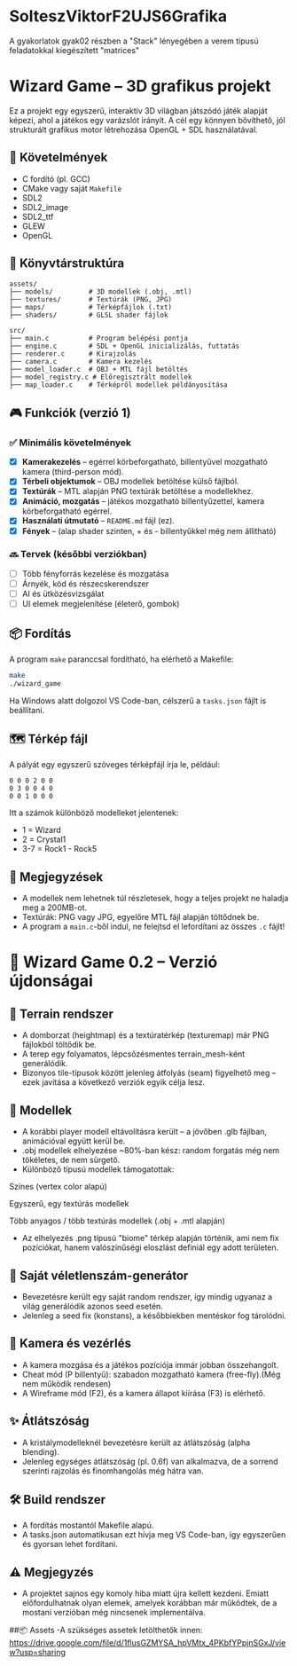 # SolteszViktorF2UJS6Grafika

A gyakorlatok gyak02 részben a "Stack" lényegében a verem típusú feladatokkal kiegészített "matrices"

# Wizard Game – 3D grafikus projekt

Ez a projekt egy egyszerű, interaktív 3D világban játszódó játék alapját képezi, ahol a játékos egy varázslót irányít. A cél egy könnyen bővíthető, jól strukturált grafikus motor létrehozása OpenGL + SDL használatával.

## 🔧 Követelmények

- C fordító (pl. GCC)
- CMake vagy saját `Makefile`
- SDL2
- SDL2_image
- SDL2_ttf
- GLEW
- OpenGL

## 📁 Könyvtárstruktúra

```
assets/
├── models/         # 3D modellek (.obj, .mtl)
├── textures/       # Textúrák (PNG, JPG)
├── maps/           # Térképfájlok (.txt)
├── shaders/        # GLSL shader fájlok

src/
├── main.c          # Program belépési pontja
├── engine.c        # SDL + OpenGL inicializálás, futtatás
├── renderer.c      # Kirajzolás
├── camera.c        # Kamera kezelés
├── model_loader.c  # OBJ + MTL fájl betöltés
├── model_registry.c # Előregisztrált modellek
├── map_loader.c    # Térképről modellek példányosítása
```

## 🎮 Funkciók (verzió 1)

### ✅ Minimális követelmények

- [x] **Kamerakezelés** – egérrel körbeforgatható, billentyűvel mozgatható kamera (third-person mód).
- [x] **Térbeli objektumok** – OBJ modellek betöltése külső fájlból.
- [x] **Textúrák** – MTL alapján PNG textúrák betöltése a modellekhez.
- [x] **Animáció, mozgatás** – játékos mozgatható billentyűzettel, kamera körbeforgatható egérrel.
- [x] **Használati útmutató** – `README.md` fájl (ez).
- [x] **Fények** – (alap shader szinten, + és - billentyűkkel még nem állítható)

### 🔜 Tervek (későbbi verziókban)

- [ ] Több fényforrás kezelése és mozgatása
- [ ] Árnyék, köd és részecskerendszer
- [ ] AI és ütközésvizsgálat
- [ ] UI elemek megjelenítése (életerő, gombok)

## 📦 Fordítás

A program `make` paranccsal fordítható, ha elérhető a Makefile:

```bash
make
./wizard_game
```

Ha Windows alatt dolgozol VS Code-ban, célszerű a `tasks.json` fájlt is beállítani.

## 🗺️ Térkép fájl

A pályát egy egyszerű szöveges térképfájl írja le, például:

```
0 0 0 2 0 0
0 3 0 0 4 0
0 0 1 0 0 0
```

Itt a számok különböző modelleket jelentenek:

- 1 = Wizard
- 2 = Crystal1
- 3-7 = Rock1 - Rock5

## 📌 Megjegyzések

- A modellek nem lehetnek túl részletesek, hogy a teljes projekt ne haladja meg a 200MB-ot.
- Textúrák: PNG vagy JPG, egyelőre MTL fájl alapján töltődnek be.
- A program a `main.c`-ből indul, ne felejtsd el lefordítani az összes `.c` fájlt!

# 🧙 Wizard Game 0.2 – Verzió újdonságai
## 🌄 Terrain rendszer
- A domborzat (heightmap) és a textúratérkép (texturemap) már PNG fájlokból töltődik be.
- A terep egy folyamatos, lépcsőzésmentes terrain_mesh-ként generálódik.
- Bizonyos tile-típusok között jelenleg átfolyás (seam) figyelhető meg – ezek javítása a következő verziók egyik célja lesz.

## 🧱 Modellek
- A korábbi player modell eltávolításra került – a jövőben .glb fájlban, animációval együtt kerül be.
- .obj modellek elhelyezése ~80%-ban kész: random forgatás még nem tökéletes, de nem sürgető.
- Különböző típusú modellek támogatottak:

Színes (vertex color alapú)

Egyszerű, egy textúrás modellek

Több anyagos / több textúrás modellek (.obj + .mtl alapján)

- Az elhelyezés .png típusú "biome" térkép alapján történik, ami nem fix pozíciókat, hanem valószínűségi eloszlást definiál egy adott területen.

## 🎲 Saját véletlenszám-generátor
- Bevezetésre került egy saját random rendszer, így mindig ugyanaz a világ generálódik azonos seed esetén.
- Jelenleg a seed fix (konstans), a későbbiekben mentéskor fog tárolódni.

## 🎥 Kamera és vezérlés
- A kamera mozgása és a játékos pozíciója immár jobban összehangolt.
- Cheat mód (P billentyű): szabadon mozgatható kamera (free-fly).(Még nem működik rendesen)
- A Wireframe mód (F2), és a kamera állapot kiírása (F3) is elérhető.

## ✨ Átlátszóság
- A kristálymodelleknél bevezetésre került az átlátszóság (alpha blending).
- Jelenleg egységes átlátszóság (pl. 0.6f) van alkalmazva, de a sorrend szerinti rajzolás és finomhangolás még hátra van.

## 🛠 Build rendszer
- A fordítás mostantól Makefile alapú.
- A tasks.json automatikusan ezt hívja meg VS Code-ban, így egyszerűen és gyorsan lehet fordítani.

## ⚠️ Megjegyzés
- A projektet sajnos egy komoly hiba miatt újra kellett kezdeni. Emiatt előfordulhatnak olyan elemek, amelyek korábban már működtek, de a mostani verzióban még nincsenek implementálva.

##📦 Assets
-A szükséges assetek letölthetők innen:
https://drive.google.com/file/d/1flusGZMYSA_hpVMtx_4PKbfYPpjnSGxJ/view?usp=sharing


